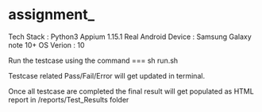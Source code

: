 # assignment_

Tech Stack :
Python3
Appium 1.15.1
Real Android Device : Samsung Galaxy note 10+
OS Verion : 10

Run the testcase using the command === sh run.sh

Testcase related Pass/Fail/Error will get updated in terminal.

Once all testcase are completed the final result will get populated as HTML report
in /reports/Test_Results folder 



